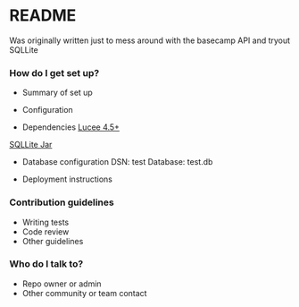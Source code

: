 # README #

Was originally written just to mess around with the basecamp API and tryout SQLLite

### How do I get set up? ###

* Summary of set up

* Configuration

* Dependencies
[Lucee 4.5+](http://lucee.org/downloads.html)

[SQLLite Jar](https://bitbucket.org/xerial/sqlite-jdbc/downloads)


* Database configuration
DSN: test
Database: test.db

* Deployment instructions

### Contribution guidelines ###

* Writing tests
* Code review
* Other guidelines

### Who do I talk to? ###

* Repo owner or admin
* Other community or team contact